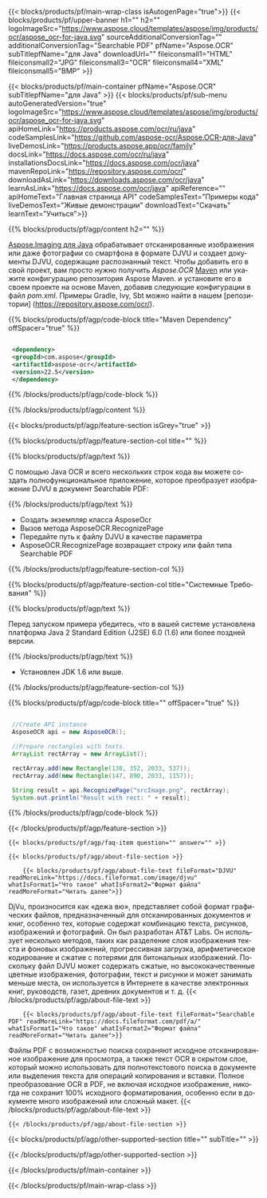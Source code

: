 ﻿---
title:  
weight: 3920
url: /ru/java/conversion/djvu-to-searchable_pdf/ 
lang: ru
langdirlevel: 2
locales: ja,it,ru,de,es,fr,nl,id,lt,pl,pt,vi,tr,ko
description: Пример кода для преобразования DJVU в Searchable PDF Java. Используйте пример кода API для пакетного преобразования файлов DJVU в Searchable PDF в любом веб-приложении или приложении на базе Java для настольных компьютеров.
---

{{< blocks/products/pf/main-wrap-class isAutogenPage="true">}}
{{< blocks/products/pf/upper-banner h1="" h2="" logoImageSrc="https://www.aspose.cloud/templates/aspose/img/products/ocr/aspose_ocr-for-java.svg" sourceAdditionalConversionTag="" additionalConversionTag="Searchable PDF" pfName="Aspose.OCR" subTitlepfName="для Java" downloadUrl="" fileiconsmall1="HTML" fileiconsmall2="JPG" fileiconsmall3="OCR" fileiconsmall4="XML" fileiconsmall5="BMP" >}}


{{< blocks/products/pf/main-container pfName="Aspose.OCR" subTitlepfName="для Java" >}}
{{< blocks/products/pf/sub-menu autoGeneratedVersion="true" logoImageSrc="https://www.aspose.cloud/templates/aspose/img/products/ocr/aspose_ocr-for-java.svg" apiHomeLink="https://products.aspose.com/ocr/ru/java" codeSamplesLink="https://github.com/aspose-ocr/Aspose.OCR-для-Java" liveDemosLink="https://products.aspose.app/ocr/family" docsLink="https://docs.aspose.com/ocr/ru/java" installationsDocsLink="https://docs.aspose.com/ocr/java" mavenRepoLink="https://repository.aspose.com/ocr/" downloadAsLink="https://downloads.aspose.com/ocr/java" learnAsLink="https://docs.aspose.com/ocr/java" apiReference="" apiHomeText="Главная страница API" codeSamplesText="Примеры кода" liveDemosText="Живые демонстрации" downloadText="Скачать" learnText="Учиться">}}

{{% blocks/products/pf/agp/content h2="" %}}



[Aspose.Imaging для Java](https://products.aspose.com/imaging/java)
 обрабатывает отсканированные изображения или даже фотографии со смартфона в формате DJVU и создает документы DJVU, содержащие распознанный текст. Чтобы добавить его в свой проект, вам просто нужно получить *Aspose.OCR*
[Maven](https://repository.aspose.com/webapp/#/artifacts/browse/tree/General/repo/com/aspose/aspose-imaging) или укажите конфигурацию репозитория Aspose Maven.
и установите его в своем проекте на основе Maven, добавив следующие конфигурации в файл _pom.xml_. Примеры Gradle, Ivy, Sbt можно найти в нашем [репозитории] (https://repository.aspose.com/ocr/).

{{% blocks/products/pf/agp/code-block title="Maven Dependency" offSpacer="true" %}}

```xml

 <dependency>
 <groupId>com.aspose</groupId>
 <artifactId>aspose-ocr</artifactId>
 <version>22.5</version>
 </dependency>

```

{{% /blocks/products/pf/agp/code-block %}}

{{% /blocks/products/pf/agp/content %}}

{{< blocks/products/pf/agp/feature-section isGrey="true" >}}

{{% blocks/products/pf/agp/feature-section-col title="" %}}

{{% blocks/products/pf/agp/text %}}

С помощью Java OCR и всего нескольких строк кода вы можете создать полнофункциональное приложение, которое преобразует изображение DJVU в документ Searchable PDF:

{{% /blocks/products/pf/agp/text %}}

+ Создать экземпляр класса AsposeOcr
+ Вызов метода AsposeOCR.RecognizePage
+ Передайте путь к файлу DJVU в качестве параметра
+ AsposeOCR.RecognizePage возвращает строку или файл типа Searchable PDF

{{% /blocks/products/pf/agp/feature-section-col %}}

{{% blocks/products/pf/agp/feature-section-col title="Системные Требования" %}}

{{% blocks/products/pf/agp/text %}}

Перед запуском примера убедитесь, что в вашей системе установлена ​​платформа Java 2 Standard Edition (J2SE) 6.0 (1.6) или более поздней версии.

{{% /blocks/products/pf/agp/text %}}

- Установлен JDK 1.6 или выше.

{{% /blocks/products/pf/agp/feature-section-col %}}

{{% blocks/products/pf/agp/code-block title="" offSpacer="true" %}}

```java

 //Create API instance
 AsposeOCR api = new AsposeOCR();

 //Prepare rectangles with texts.
 ArrayList rectArray = new ArrayList();

 rectArray.add(new Rectangle(138, 352, 2033, 537));
 rectArray.add(new Rectangle(147, 890, 2033, 1157));

 String result = api.RecognizePage("srcImage.png", rectArray);
 System.out.println("Result with rect: " + result);

```

{{% /blocks/products/pf/agp/code-block %}}

{{< /blocks/products/pf/agp/feature-section >}}

    {{< blocks/products/pf/agp/faq-item question="" answer="" >}}

    {{< blocks/products/pf/agp/about-file-section >}}
       
        {{< blocks/products/pf/agp/about-file-text fileFormat="DJVU" readMoreLink="https://docs.fileformat.com/image/djvu" whatIsFormat1="Что такое" whatIsFormat2="Формат файла" readMoreFormat="Читать далее">}}
DjVu, произносится как «дежа вю», представляет собой формат графических файлов, предназначенный для отсканированных документов и книг, особенно тех, которые содержат комбинацию текста, рисунков, изображений и фотографий. Он был разработан AT&T Labs. Он использует несколько методов, таких как разделение слоя изображения текста и фоновых изображений, прогрессивная загрузка, арифметическое кодирование и сжатие с потерями для битональных изображений. Поскольку файл DJVU может содержать сжатые, но высококачественные цветные изображения, фотографии, текст и рисунки и может занимать меньше места, он используется в Интернете в качестве электронных книг, руководств, газет, древних документов и т. д.
        {{< /blocks/products/pf/agp/about-file-text >}}

        {{< blocks/products/pf/agp/about-file-text fileFormat="Searchable PDF" readMoreLink="https://docs.fileformat.com/pdf/a/" whatIsFormat1="Что такое" whatIsFormat2="Формат файла" readMoreFormat="Читать далее">}}
Файлы PDF с возможностью поиска сохраняют исходное отсканированное изображение для просмотра, а также текст OCR в скрытом слое, который можно использовать для полнотекстового поиска в документе или выделения текста для операций копирования и вставки.
Полное преобразование OCR в PDF, не включая исходное изображение, никогда не сохранит 100% исходного форматирования, особенно если в документе много изображений или сложный макет.
        {{< /blocks/products/pf/agp/about-file-text >}}

    {{< /blocks/products/pf/agp/about-file-section >}}

<!-- aboutfile Ends -->

{{< blocks/products/pf/agp/other-supported-section title="" subTitle="" >}}



{{< /blocks/products/pf/agp/other-supported-section >}}

{{< /blocks/products/pf/main-container >}}
    
{{< /blocks/products/pf/main-wrap-class >}}
